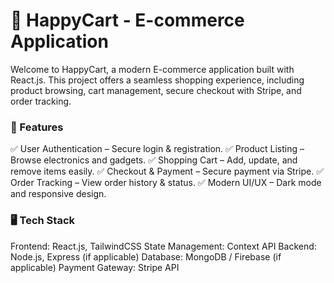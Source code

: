 # 🛒 HappyCart - E-commerce Application
Welcome to HappyCart, a modern E-commerce application built with React.js. This project offers a seamless shopping experience, including product browsing, cart management, secure checkout with Stripe, and order tracking.

### 🚀 Features
✅ User Authentication – Secure login & registration.
✅ Product Listing – Browse electronics and gadgets.
✅ Shopping Cart – Add, update, and remove items easily.
✅ Checkout & Payment – Secure payment via Stripe.
✅ Order Tracking – View order history & status.
✅ Modern UI/UX – Dark mode and responsive design.

### 🖥️ Tech Stack
Frontend: React.js, TailwindCSS
State Management: Context API
Backend: Node.js, Express (if applicable)
Database: MongoDB / Firebase (if applicable)
Payment Gateway: Stripe API
